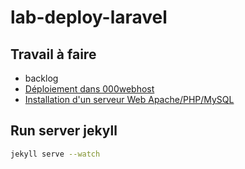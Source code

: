 # lab-deploy-laravel

## Travail à faire 

- backlog
- [Déploiement dans 000webhost](deploy-000webhost.md)
- [Installation d'un serveur Web Apache/PHP/MySQL](deploy-apache.md)

## Run server jekyll
```bash
jekyll serve --watch
```
